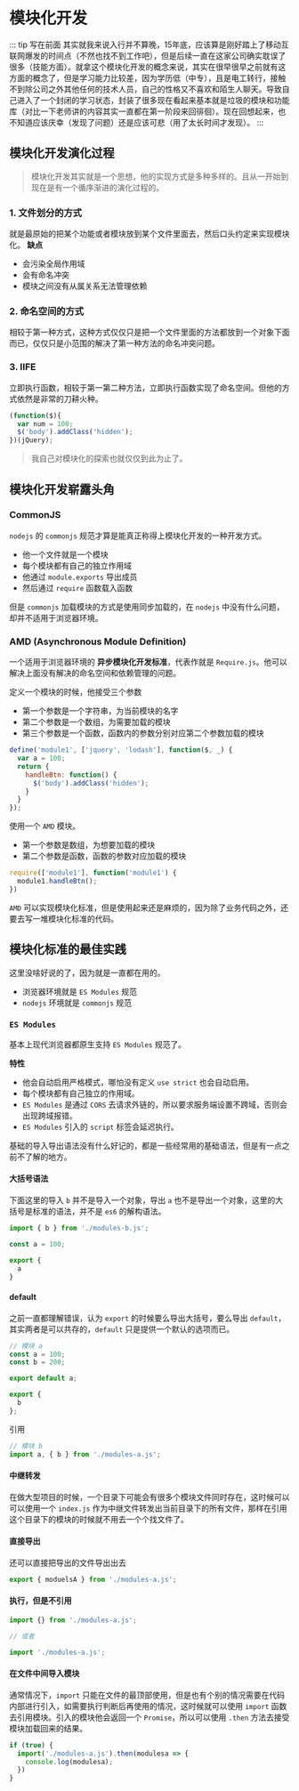 # 模块化开发

::: tip 写在前面
其实就我来说入行并不算晚，15年底，应该算是刚好踏上了移动互联网爆发的时间点（不然也找不到工作吧），但是后续一直在这家公司确实耽误了很多（技能方面）。就拿这个模块化开发的概念来说，其实在很早很早之前就有这方面的概念了，但是学习能力比较差，因为学历低（中专），且是电工转行，接触不到除公司之外其他任何的技术人员，自己的性格又不喜欢和陌生人聊天。导致自己进入了一个封闭的学习状态，封装了很多现在看起来基本就是垃圾的模块和功能库（对比一下老师讲的内容其实一直都在第一阶段来回徘徊）。现在回想起来，也不知道应该庆幸（发现了问题）还是应该可悲（用了太长时间才发现）。
:::

## 模块化开发演化过程
> 模块化开发其实就是一个思想，他的实现方式是多种多样的。且从一开始到现在是有一个循序渐进的演化过程的。

### 1. 文件划分的方式
就是最原始的把某个功能或者模块放到某个文件里面去，然后口头约定来实现模块化。
**缺点**
- 会污染全局作用域
- 会有命名冲突
- 模块之间没有从属关系无法管理依赖

### 2. 命名空间的方式
相较于第一种方式，这种方式仅仅只是把一个文件里面的方法都放到一个对象下面而已，仅仅只是小范围的解决了第一种方法的命名冲突问题。

### 3. IIFE
立即执行函数，相较于第一第二种方法，立即执行函数实现了命名空间。但他的方式依然是非常的刀耕火种。
``` javascript
(function($){
  var num = 100;
  $('body').addClass('hidden');
})(jQuery);
```

> 我自己对模块化的探索也就仅仅到此为止了。

## 模块化开发崭露头角
### CommonJS
`nodejs` 的 `commonjs` 规范才算是能真正称得上模块化开发的一种开发方式。

- 他一个文件就是一个模块
- 每个模块都有自己的独立作用域
- 他通过 `module.exports` 导出成员
- 然后通过 `require` 函数载入函数

但是 `commonjs` 加载模块的方式是使用同步加载的，在 `nodejs` 中没有什么问题，却并不适用于浏览器环境。

### AMD (Asynchronous Module Definition)
一个适用于浏览器环境的 **异步模块化开发标准**，代表作就是 `Require.js`。他可以解决上面没有解决的命名空间和依赖管理的问题。

定义一个模块的时候，他接受三个参数
- 第一个参数是一个字符串，为当前模块的名字
- 第二个参数是一个数组，为需要加载的模块
- 第三个参数是一个函数，函数内的参数分别对应第二个参数加载的模块
``` javascript
define('module1', ['jquery', 'lodash'], function($, _) {
  var a = 100;
  return {
    handleBtn: function() {
      $('body').addClass('hidden');
    }
  }
});
```

使用一个 `AMD` 模块。
- 第一个参数是数组，为想要加载的模块
- 第二个参数是函数，函数的参数对应加载的模块
``` javascript
require(['module1'], function('module1') {
  module1.handleBtn();
})
```
`AMD` 可以实现模块化标准，但是使用起来还是麻烦的，因为除了业务代码之外，还要去写一堆模块化标准的代码。

## 模块化标准的最佳实践
这里没啥好说的了，因为就是一直都在用的。
- 浏览器环境就是 `ES Modules` 规范
- `nodejs` 环境就是 `commonjs` 规范

### `ES Modules`
基本上现代浏览器都原生支持 `ES Modules` 规范了。

**特性**
- 他会自动启用严格模式，哪怕没有定义 `use strict` 也会自动启用。
- 每个模块都有自己独立的作用域。
- `ES Modules` 是通过 `CORS` 去请求外链的，所以要求服务端设置不跨域，否则会出现跨域报错。
- `ES Modules` 引入的 `script` 标签会延迟执行。

基础的导入导出语法没有什么好记的，都是一些经常用的基础语法，但是有一点之前不了解的地方。

#### 大括号语法
下面这里的导入 `b` 并不是导入一个对象，导出 `a` 也不是导出一个对象，这里的大括号是标准的语法，并不是 `es6` 的解构语法。
``` javascript
import { b } from './modules-b.js';

const a = 100;

export {
  a
}
```

#### default
之前一直都理解错误，认为 `export` 的时候要么导出大括号，要么导出 `default`，其实两者是可以共存的，`default` 只是提供一个默认的选项而已。
``` javascript
// 模块 a
const a = 100;
const b = 200;

export default a;

export {
  b
};
```
引用
``` javascript
// 模块 b
import a, { b } from './modules-a.js';
```

#### 中继转发
在做大型项目的时候，一个目录下可能会有很多个模块文件同时存在，这时候可以可以使用一个 `index.js` 作为中继文件转发出当前目录下的所有文件，那样在引用这个目录下的模块的时候就不用去一个个找文件了。

#### 直接导出
还可以直接把导出的文件导出出去
``` javascript
export { moduelsA } from './modules-a.js';
```

#### 执行，但是不引用
``` javascript
import {} from './modules-a.js';

// 或者 

import './modules-a.js';
```

#### 在文件中间导入模块
通常情况下，`import` 只能在文件的最顶部使用，但是也有个别的情况需要在代码内部进行引入，如需要执行判断后再使用的情况，这时候就可以使用 `import` 函数去引用模块。引入的模块他会返回一个 `Promise`，所以可以使用 `.then` 方法去接受模块加载回来的结果。
``` javascript
if (true) {
  import('./modules-a.js').then(modulesa => {
    console.log(modulesa);
  })
}
```